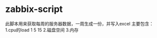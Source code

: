 # zabbix-script
此脚本用来获取每周的服务器数据，一周生成一份，并写入excel
主要包含：1.cpu的load 1 5 15
         2.磁盘空间
         3.内存
 
